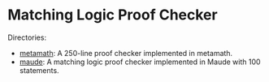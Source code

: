 # Matching Logic Proof Checker

Directories:

* [metamath](metamath): A 250-line proof checker implemented in metamath.  
* [maude](maude): A matching logic proof checker implemented in Maude with 100 statements. 
